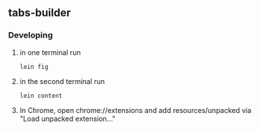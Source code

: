 ## tabs-builder

### Developing

1. in one terminal run

    `lein fig`

2. in the second terminal run

    `lein content`
    
3. In Chrome, open chrome://extensions and add resources/unpacked via "Load unpacked extension..."